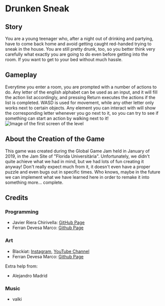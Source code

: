 # Drunken Sneak

## Story
You are a young teenager who, after a night out of drinking and partying, have to come back home and avoid getting caught red-handed trying to sneak in the house. You are still pretty drunk, too, so you better think very carefully what exactly you are going to do even before getting into the room. If you want to get to your bed without much hassle.

## Gameplay
Everytime you enter a room, you are prompted with a number of actions to do. Any letter of the english alphabet can be used as an input, and it will fill the action list accordingly, and pressing Return executes the actions if the list is completed. WASD is used for movement, while any other letter only works next to certain objects. Any element you can interact with will show the corresponding letter whenever you go next to it, so you can try to see if something can start an action by walking next to it!
![Image of the first screen of the level](https://i.imgur.com/4xOOcHX.png)

## About the Creation of the Game
This game was created during the Global Game Jam held in January of 2019, in the Jam Site of "Florida Universitària". Unfortunately, we didn't quite achieve what we had in mind, but we had lots of fun creating it anyway! Don't really expect much from it, it doesn't even have a proper puzzle and even bugs out in specific times. Who knows, maybe in the future we can implement what we have learned here in order to remake it into something more... complete.

## Credits
### Programming
- Javier Riera Chirivella: [GitHub Page](https://github.com/MrVizious/)  
- Ferran Devesa Marco: [Github Page](https://github.com/Kyru)
### Art
- Blackiat: [Instagram](https://www.instagram.com/blackiat/?hl=es), [YouTube Channel](https://www.youtube.com/channel/UCC3qWR-6nTwBW7r9xyyw6Iw)
- Ferran Devesa Marco: [Github Page](https://github.com/Kyru)  

Extra help from:  
- Alejandro Madrid
### Music
- valki
